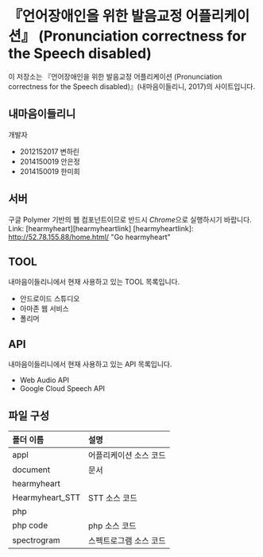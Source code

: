 # 『언어장애인을 위한 발음교정 어플리케이션』 (Pronunciation correctness for the Speech disabled)


이 저장소는 『언어장애인을 위한 발음교정 어플리케이션 (Pronunciation correctness for the Speech disabled)』(내마음이들리니, 2017)의 사이트입니다.


## 내마음이들리니

개발자
* 2012152017 변하린
* 2014150019 안은정
* 2014150019 한미희




## 서버

구글 Polymer 기반의 웹 컴포넌트이므로 반드시 *Chrome*으로 실행하시기 바랍니다. <BR>
Link: [hearmyheart][hearmyheartlink]
[hearmyheartlink]: http://52.78.155.88/home.html/ "Go hearmyheart"



## TOOL
내마음이들리니에서 현재 사용하고 있는 TOOL 목록입니다.

* 안드로이드 스튜디오
* 아마존 웹 서비스
* 폴리머


## API
내마음이들리니에서 현재 사용하고 있는 API 목록입니다.

* Web Audio API
* Google Cloud Speech API





## 파일 구성

|폴더 이름 |설명                         |
|:--        |:--                          |
|appl     |어플리케이션 소스 코드 |
|document       |문서  |
|hearmyheart        ||
|Hearmyheart_STT       |STT 소스 코드 |
|php     | |
|php code    |php  소스 코드 |
|spectrogram |스펙트로그램 소스 코드 |






